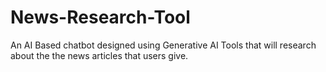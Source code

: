 # News-Research-Tool
An AI Based chatbot designed using Generative AI Tools that will research about the the news articles that users give.
